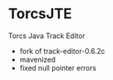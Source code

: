 # TorcsJTE
Torcs Java Track Editor

* fork of track-editor-0.6.2c 
* mavenized
* fixed null pointer errors
